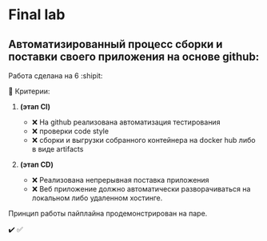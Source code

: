 # Final lab

## Автоматизированный процесс сборки и поставки своего приложения на основе github:

Работа сделана на 6 	:shipit:

:open_book: Критерии:  
1. **(этап CI)**
    - :x: На github реализована автоматизация тестирования
    - :x: проверки code style
    - :x: сборки и выгрузки собранного контейнера на docker hub либо в виде artifacts

2. **(этап CD)**
    - :x: Реализована непрерывная поставка приложения
    - :x: Веб приложение должно автоматически разворачиваться на локальном либо удаленном хостинге.

Принцип работы пайплайна продемонстрирован на паре.

:heavy_check_mark:
:white_check_mark:
